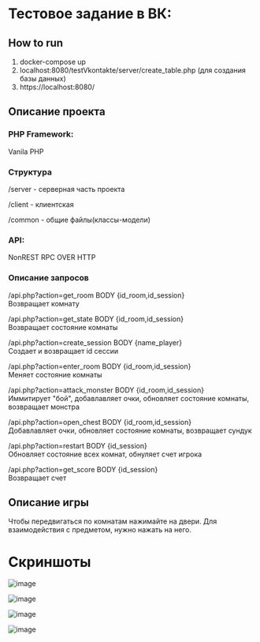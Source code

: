 # Тестовое задание в ВК: 


## How to run

1) docker-compose up
2) localhost:8080/testVkontakte/server/create_table.php (для создания базы данных)
3) https://localhost:8080/ 

## Описание проекта

### PHP Framework:
Vanila PHP

### Структура
/server - серверная часть проекта

/client - клиентская

/common - общие файлы(классы-модели)

### API:
NonREST RPC OVER HTTP

### Описание запросов

/api.php?action=get_room
BODY {id_room,id_session}  
Возвращает комнату

/api.php?action=get_state
BODY {id_room,id_session}  
Возвращает состояние комнаты

/api.php?action=create_session
BODY {name_player}  
Создает и возвращает id сессии

/api.php?action=enter_room
BODY {id_room,id_session}  
Меняет состояние комнаты 

/api.php?action=attack_monster
BODY {id_room,id_session}  
Иммитирует "бой", добавлавляет очки, обновляет состояние комнаты, возвращает монстра

/api.php?action=open_chest
BODY {id_room,id_session}  
Добавлавляет очки, обновляет состояние комнаты, возвращает сундук

/api.php?action=restart
BODY {id_session}  
Обновляет состояние всех комнат, обнуляет счет игрока

/api.php?action=get_score
BODY {id_session}  
Возвращает счет



## Описание игры 

Чтобы передвигаться по комнатам нажимайте на двери. Для взаимодействия с предметом, нужно нажать на него.  

# Скриншоты
![image](https://user-images.githubusercontent.com/57155484/123342901-49174700-d559-11eb-8641-cd8349946809.png)

![image](https://user-images.githubusercontent.com/57155484/123343021-998ea480-d559-11eb-9610-ae4847cd5988.png)

![image](https://user-images.githubusercontent.com/57155484/123343067-b034fb80-d559-11eb-8dc4-f5a399a50829.png)

![image](https://user-images.githubusercontent.com/57155484/123343114-c478f880-d559-11eb-80a8-e2e7911da4ec.png)











